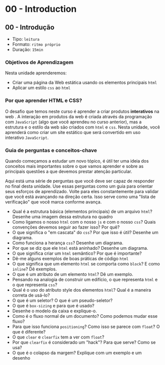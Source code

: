 # 00 - Introduction

## 00 - Introdução

* Tipo: `leitura`
* Formato: `ritmo próprio`
* Duração: `15min`

### Objetivos de Aprendizagem

Nesta unidade aprenderemos:

* Criar uma página da Web estática usando os elementos principais `html`
* Aplicar um estilo `css` ao `html`

### Por que aprender HTML e CSS?

O desafio que temos neste curso é aprender a criar produtos **interativos** na web . A interação em produtos da web é criada através da programação com `JavaScript` \(algo que você aprendeu no curso anterior\), mas a estrutura e o estilo da web são criados com `html` e `css`. Nesta unidade, você aprenderá como criar um site estático que será convertido em uso interativo `JavaScript`.

### Guia de perguntas e conceitos-chave

Quando começamos a estudar um novo tópico, é útil ter uma ideia dos conceitos mais importantes sobre o que vamos aprender e sobre as principais questões a que devemos prestar atenção particular.

Aqui está uma série de perguntas que você deve ser capaz de responder no final desta unidade. Use essas perguntas como um guia para orientar seus esforços de aprendizado. Volte para eles constantemente para validar que você está avançando na direção certa. Isso serve como uma "lista de verificação" que você marca conforme avança.

* Qual é a estrutura básica \(elementos principais\) de um arquivo `html`? Desenhe uma imagem dessa estrutura no quadro
* Como ligamos o nosso `html` com o nosso `js` e com o nosso `css`? Quais convenções devemos seguir ao fazer isso? Por quê?
* O que significa o "em cascata" do `css`? Por que isso é útil? Desenhe um diagrama.
* Como funciona a herança `css`? Desenhe um diagrama.
* Por que se diz que ele `html` está aninhado? Desenhe um diagrama.
* O que significa criar um `html` semântico? Por que é importante?
* Dê-me alguns exemplos de boas práticas de código `html`
* O que significa que um elemento `html` se comporta como `block`? E como `inline`? Dê exemplos.
* O que é um atributo de um elemento `html`? Dê um exemplo.
* Pensando na analogia de construir um edifício, o que representa `html` e o que representa `css`?
* Qual é o uso do atributo style dos elementos `html`? Qual é a maneira correta de usá-lo?
* O que é um seletor? O que é um pseudo-seletor?
* O que é `box-sizing` e para que é usado?
* Desenhe o modelo da caixa e explique-o.
* Como é o fluxo normal de um documento? Como podemos mudar esse fluxo?
* Para que isso funciona `positioning`? Como isso se parece com `float`? O que é diferente?
* O que `clear` e `clearfix` tem a ver com `float`?
* Por que `clearfix` é considerado um "hack"? Para que serve? Como se usa?
* O que é o colapso da margem? Explique com um exemplo e um desenho

